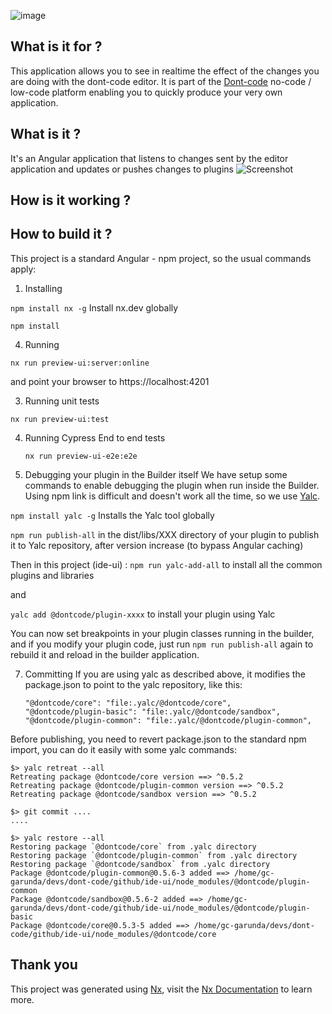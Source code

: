![image](https://dont-code.net/assets/logo-shadow-squared.png)
## What is it for ? 

This application allows you to see in realtime the effect of the changes you are doing with the dont-code editor.
It is part of the [Dont-code](https://dont-code.net) no-code / low-code platform enabling you to quickly produce your very own application. 

## What is it ?
It's an Angular application that listens to changes sent by the editor application and updates or pushes changes to plugins
![Screenshot](https://dont-code.net/assets/Previewer%20Edit%20Task.png)

## How is it working ?

## How to build it ?
This project is a standard Angular - npm project, so the usual commands apply:

1. Installing

`npm install nx -g` Install nx.dev globally

`npm install`

4. Running

  `nx run preview-ui:server:online`

and point your browser to https://localhost:4201

3. Running unit tests

  `nx run preview-ui:test`

4. Running Cypress End to end tests

   `nx run preview-ui-e2e:e2e`

6. Debugging your plugin in the Builder itself
   We have setup some commands to enable debugging the plugin when run inside the Builder.
   Using npm link is difficult and doesn't work all the time, so we use [Yalc](https://github.com/wclr/yalc).

`npm install yalc -g` Installs the Yalc tool globally

`npm run publish-all` in the dist/libs/XXX directory of your plugin to publish it to Yalc repository, after version increase (to bypass Angular caching)

Then in this project (ide-ui) :
`npm run yalc-add-all` to install all the common plugins and libraries

and

`yalc add @dontcode/plugin-xxxx` to install your plugin using Yalc

You can now set breakpoints in your plugin classes running in the builder, and if you modify your plugin code, just run
`npm run publish-all` again to rebuild it and reload in the builder application.

7. Committing
   If you are using yalc as described above, it modifies the package.json to point to the yalc repository, like this:
   ```
   "@dontcode/core": "file:.yalc/@dontcode/core",
   "@dontcode/plugin-basic": "file:.yalc/@dontcode/sandbox",
   "@dontcode/plugin-common": "file:.yalc/@dontcode/plugin-common",
   ```

Before publishing, you need to revert package.json to the standard npm import, you can do it easily with some yalc commands:
```
$> yalc retreat --all
Retreating package @dontcode/core version ==> ^0.5.2
Retreating package @dontcode/plugin-common version ==> ^0.5.2
Retreating package @dontcode/sandbox version ==> ^0.5.2

$> git commit ....
....

$> yalc restore --all
Restoring package `@dontcode/core` from .yalc directory
Restoring package `@dontcode/plugin-common` from .yalc directory
Restoring package `@dontcode/sandbox` from .yalc directory
Package @dontcode/plugin-common@0.5.6-3 added ==> /home/gc-garunda/devs/dont-code/github/ide-ui/node_modules/@dontcode/plugin-common
Package @dontcode/sandbox@0.5.6-2 added ==> /home/gc-garunda/devs/dont-code/github/ide-ui/node_modules/@dontcode/plugin-basic
Package @dontcode/core@0.5.3-5 added ==> /home/gc-garunda/devs/dont-code/github/ide-ui/node_modules/@dontcode/core

```

## Thank you

This project was generated using [Nx](https://nx.dev), visit the [Nx Documentation](https://nx.dev/angular) to learn more.

